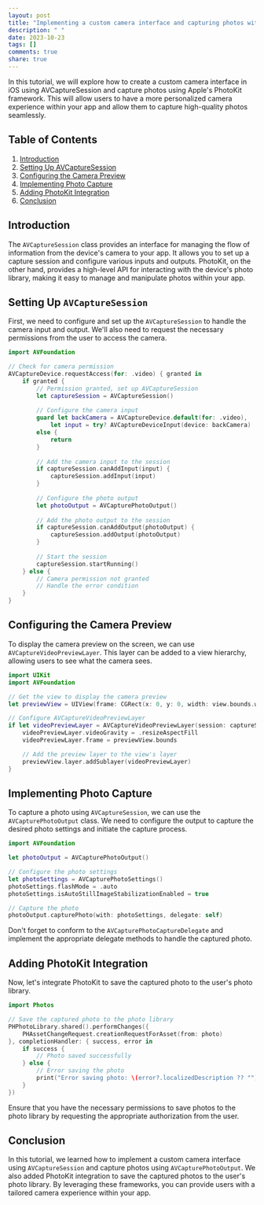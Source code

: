 ```yaml
---
layout: post
title: "Implementing a custom camera interface and capturing photos with AVCaptureSession and PhotoKit"
description: " "
date: 2023-10-23
tags: []
comments: true
share: true
---
```


In this tutorial, we will explore how to create a custom camera interface in iOS using AVCaptureSession and capture photos using Apple's PhotoKit framework. This will allow users to have a more personalized camera experience within your app and allow them to capture high-quality photos seamlessly.

## Table of Contents
1. [Introduction](#introduction)
2. [Setting Up AVCaptureSession](#setting-up-avcapturesession)
3. [Configuring the Camera Preview](#configuring-the-camera-preview)
4. [Implementing Photo Capture](#implementing-photo-capture)
5. [Adding PhotoKit Integration](#adding-photokit-integration)
6. [Conclusion](#conclusion)

## Introduction <a name="introduction"></a>

The `AVCaptureSession` class provides an interface for managing the flow of information from the device's camera to your app. It allows you to set up a capture session and configure various inputs and outputs. PhotoKit, on the other hand, provides a high-level API for interacting with the device's photo library, making it easy to manage and manipulate photos within your app.

## Setting Up `AVCaptureSession` <a name="setting-up-avcapturesession"></a>

First, we need to configure and set up the `AVCaptureSession` to handle the camera input and output. We'll also need to request the necessary permissions from the user to access the camera.

```swift
import AVFoundation

// Check for camera permission
AVCaptureDevice.requestAccess(for: .video) { granted in
    if granted {
        // Permission granted, set up AVCaptureSession
        let captureSession = AVCaptureSession()
        
        // Configure the camera input
        guard let backCamera = AVCaptureDevice.default(for: .video),
            let input = try? AVCaptureDeviceInput(device: backCamera)
        else {
            return
        }
        
        // Add the camera input to the session
        if captureSession.canAddInput(input) {
            captureSession.addInput(input)
        }
        
        // Configure the photo output
        let photoOutput = AVCapturePhotoOutput()
        
        // Add the photo output to the session
        if captureSession.canAddOutput(photoOutput) {
            captureSession.addOutput(photoOutput)
        }
        
        // Start the session
        captureSession.startRunning()
    } else {
        // Camera permission not granted
        // Handle the error condition
    }
}
```

## Configuring the Camera Preview <a name="configuring-the-camera-preview"></a>

To display the camera preview on the screen, we can use `AVCaptureVideoPreviewLayer`. This layer can be added to a view hierarchy, allowing users to see what the camera sees.

```swift
import UIKit
import AVFoundation

// Get the view to display the camera preview
let previewView = UIView(frame: CGRect(x: 0, y: 0, width: view.bounds.width, height: view.bounds.height))

// Configure AVCaptureVideoPreviewLayer
if let videoPreviewLayer = AVCaptureVideoPreviewLayer(session: captureSession) {
    videoPreviewLayer.videoGravity = .resizeAspectFill
    videoPreviewLayer.frame = previewView.bounds

    // Add the preview layer to the view's layer
    previewView.layer.addSublayer(videoPreviewLayer)
}
```

## Implementing Photo Capture <a name="implementing-photo-capture"></a>

To capture a photo using `AVCaptureSession`, we can use the `AVCapturePhotoOutput` class. We need to configure the output to capture the desired photo settings and initiate the capture process.

```swift
import AVFoundation

let photoOutput = AVCapturePhotoOutput()

// Configure the photo settings
let photoSettings = AVCapturePhotoSettings()
photoSettings.flashMode = .auto
photoSettings.isAutoStillImageStabilizationEnabled = true

// Capture the photo
photoOutput.capturePhoto(with: photoSettings, delegate: self)
```

Don't forget to conform to the `AVCapturePhotoCaptureDelegate` and implement the appropriate delegate methods to handle the captured photo.

## Adding PhotoKit Integration <a name="adding-photokit-integration"></a>

Now, let's integrate PhotoKit to save the captured photo to the user's photo library.

```swift
import Photos

// Save the captured photo to the photo library
PHPhotoLibrary.shared().performChanges({
    PHAssetChangeRequest.creationRequestForAsset(from: photo)
}, completionHandler: { success, error in
    if success {
        // Photo saved successfully
    } else {
        // Error saving the photo
        print("Error saving photo: \(error?.localizedDescription ?? "")")
    }
})
```

Ensure that you have the necessary permissions to save photos to the photo library by requesting the appropriate authorization from the user.

## Conclusion <a name="conclusion"></a>

In this tutorial, we learned how to implement a custom camera interface using `AVCaptureSession` and capture photos using `AVCapturePhotoOutput`. We also added PhotoKit integration to save the captured photos to the user's photo library. By leveraging these frameworks, you can provide users with a tailored camera experience within your app.